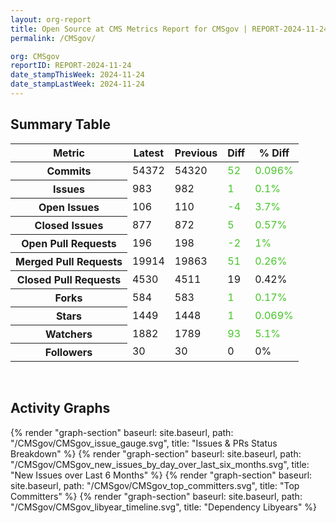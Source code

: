 ```yaml
---
layout: org-report
title: Open Source at CMS Metrics Report for CMSgov | REPORT-2024-11-24
permalink: /CMSgov/

org: CMSgov
reportID: REPORT-2024-11-24
date_stampThisWeek: 2024-11-24
date_stampLastWeek: 2024-11-24
---
```

<div class="summary-table">
  <table class="usa-table usa-table--borderless">
    <h2> Summary Table </h2>
    <thead>
      <tr>
        <th scope="col">Metric</th>
        <th scope="col">Latest</th>
        <th scope="col">Previous</th>
        <th scope="col">Diff</th>
        <th scope="col">% Diff</th>
      </tr>
    </thead>
    <tbody>
      <tr>
        <th scope="row">Commits</th>
        <td>54372</td>
        <td>54320</td>
        <td style="color: #45c527" >52</td>
        <td style="color: #45c527" >0.096%</td>
      </tr>
      <tr>
        <th scope="row">Issues</th>
        <td>983</td>
        <td>982</td>
        <td style="color: #45c527" >1</td>
        <td style="color: #45c527" >0.1%</td>
      </tr>
      <tr>
        <th scope="row">Open Issues</th>
        <td>106</td>
        <td>110</td>
        <td style="color: #45c527" >-4</td>
        <td style="color: #45c527" >3.7%</td>
      </tr>
      <tr>
        <th scope="row">Closed Issues</th>
        <td>877</td>
        <td>872</td>
        <td style="color: #45c527" >5</td>
        <td style="color: #45c527" >0.57%</td>
      </tr>
      <tr>
        <th scope="row">Open Pull Requests</th>
        <td>196</td>
        <td>198</td>
        <td style="color: #45c527" >-2</td>
        <td style="color: #45c527" >1%</td>
      </tr>
      <tr>
        <th scope="row">Merged Pull Requests</th>
        <td>19914</td>
        <td>19863</td>
        <td style="color: #45c527" >51</td>
        <td style="color: #45c527" >0.26%</td>
      </tr>
      <tr>
        <th scope="row">Closed Pull Requests</th>
        <td>4530</td>
        <td>4511</td>
        <td style="" >19</td>
        <td style="" >0.42%</td>
      </tr>
      <tr>
        <th scope="row">Forks</th>
        <td>584</td>
        <td>583</td>
        <td style="color: #45c527" >1</td>
        <td style="color: #45c527" >0.17%</td>
      </tr>
      <tr>
        <th scope="row">Stars</th>
        <td>1449</td>
        <td>1448</td>
        <td style="color: #45c527" >1</td>
        <td style="color: #45c527" >0.069%</td>
      </tr>
      <tr>
        <th scope="row">Watchers</th>
        <td>1882</td>
        <td>1789</td>
        <td style="color: #45c527" >93</td>
        <td style="color: #45c527" >5.1%</td>
      </tr>
      <tr>
        <th scope="row">Followers</th>
        <td>30</td>
        <td>30</td>
        <td style="" >0</td>
        <td style="" >0%</td>
      </tr>
    </tbody>
  </table>
</div>
<div class="graph-container">
  <br>
  <h2>Activity Graphs</h2>
  <div class="all-graphs">
    <!--- Issues/PRs Status Breakdown Graph -->
    {% render "graph-section" baseurl: site.baseurl, path: "/CMSgov/CMSgov_issue_gauge.svg", title: "Issues & PRs Status Breakdown" %}
    <!-- New Issues over Last 6 Months -->
    {% render "graph-section" baseurl: site.baseurl, path: "/CMSgov/CMSgov_new_issues_by_day_over_last_six_months.svg", title: "New Issues over Last 6 Months" %}
    <!-- Top Committers Bar Graph -->
    {% render "graph-section" baseurl: site.baseurl, path: "/CMSgov/CMSgov_top_committers.svg", title: "Top Committers" %}
    <!-- Libyear Timeline Graph -->
    {% render "graph-section" baseurl: site.baseurl, path: "/CMSgov/CMSgov_libyear_timeline.svg", title: "Dependency Libyears" %}
  </div>
</div>